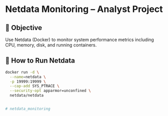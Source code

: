 # Netdata Monitoring – Analyst Project

## 🎯 Objective
Use Netdata (Docker) to monitor system performance metrics including CPU, memory, disk, and running containers.

## 🐳 How to Run Netdata

```bash
docker run -d \
  --name=netdata \
  -p 19999:19999 \
  --cap-add SYS_PTRACE \
  --security-opt apparmor=unconfined \
  netdata/netdata


# netdata_monitoring
